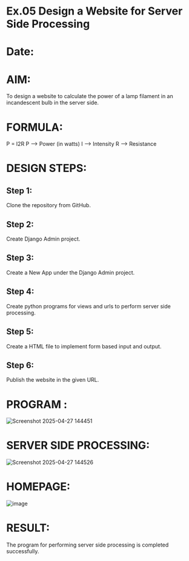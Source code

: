 # Ex.05 Design a Website for Server Side Processing
# Date:
# AIM:
To design a website to calculate the power of a lamp filament in an incandescent bulb in the server side.

# FORMULA:
P = I2R
P --> Power (in watts)
 I --> Intensity
 R --> Resistance

# DESIGN STEPS:
## Step 1:
Clone the repository from GitHub.

## Step 2:
Create Django Admin project.

## Step 3:
Create a New App under the Django Admin project.

## Step 4:
Create python programs for views and urls to perform server side processing.

## Step 5:
Create a HTML file to implement form based input and output.

## Step 6:
Publish the website in the given URL.

# PROGRAM :
![Screenshot 2025-04-27 144451](https://github.com/user-attachments/assets/347a5ce5-1866-4c13-abbc-6e8968c2f7a4)

# SERVER SIDE PROCESSING:
![Screenshot 2025-04-27 144526](https://github.com/user-attachments/assets/4e459f5f-a036-4d07-b5ce-156220be93a7)

# HOMEPAGE:
![image](https://github.com/user-attachments/assets/c06cfc31-3cfd-472b-8a91-7c085c7080e8)

# RESULT:
The program for performing server side processing is completed successfully.
